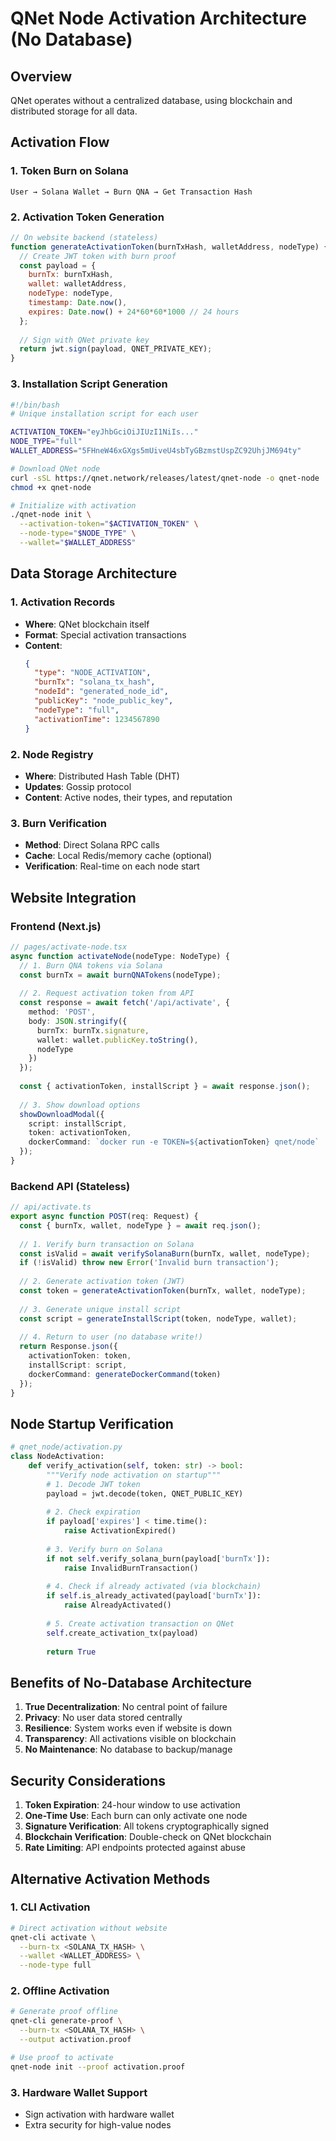 # QNet Node Activation Architecture (No Database)

## Overview
QNet operates without a centralized database, using blockchain and distributed storage for all data.

## Activation Flow

### 1. Token Burn on Solana
```
User → Solana Wallet → Burn QNA → Get Transaction Hash
```

### 2. Activation Token Generation
```javascript
// On website backend (stateless)
function generateActivationToken(burnTxHash, walletAddress, nodeType) {
  // Create JWT token with burn proof
  const payload = {
    burnTx: burnTxHash,
    wallet: walletAddress,
    nodeType: nodeType,
    timestamp: Date.now(),
    expires: Date.now() + 24*60*60*1000 // 24 hours
  };
  
  // Sign with QNet private key
  return jwt.sign(payload, QNET_PRIVATE_KEY);
}
```

### 3. Installation Script Generation
```bash
#!/bin/bash
# Unique installation script for each user

ACTIVATION_TOKEN="eyJhbGciOiJIUzI1NiIs..."
NODE_TYPE="full"
WALLET_ADDRESS="5FHneW46xGXgs5mUiveU4sbTyGBzmstUspZC92UhjJM694ty"

# Download QNet node
curl -sSL https://qnet.network/releases/latest/qnet-node -o qnet-node
chmod +x qnet-node

# Initialize with activation
./qnet-node init \
  --activation-token="$ACTIVATION_TOKEN" \
  --node-type="$NODE_TYPE" \
  --wallet="$WALLET_ADDRESS"
```

## Data Storage Architecture

### 1. Activation Records
- **Where**: QNet blockchain itself
- **Format**: Special activation transactions
- **Content**: 
  ```json
  {
    "type": "NODE_ACTIVATION",
    "burnTx": "solana_tx_hash",
    "nodeId": "generated_node_id",
    "publicKey": "node_public_key",
    "nodeType": "full",
    "activationTime": 1234567890
  }
  ```

### 2. Node Registry
- **Where**: Distributed Hash Table (DHT)
- **Updates**: Gossip protocol
- **Content**: Active nodes, their types, and reputation

### 3. Burn Verification
- **Method**: Direct Solana RPC calls
- **Cache**: Local Redis/memory cache (optional)
- **Verification**: Real-time on each node start

## Website Integration

### Frontend (Next.js)
```typescript
// pages/activate-node.tsx
async function activateNode(nodeType: NodeType) {
  // 1. Burn QNA tokens via Solana
  const burnTx = await burnQNATokens(nodeType);
  
  // 2. Request activation token from API
  const response = await fetch('/api/activate', {
    method: 'POST',
    body: JSON.stringify({
      burnTx: burnTx.signature,
      wallet: wallet.publicKey.toString(),
      nodeType
    })
  });
  
  const { activationToken, installScript } = await response.json();
  
  // 3. Show download options
  showDownloadModal({
    script: installScript,
    token: activationToken,
    dockerCommand: `docker run -e TOKEN=${activationToken} qnet/node`
  });
}
```

### Backend API (Stateless)
```typescript
// api/activate.ts
export async function POST(req: Request) {
  const { burnTx, wallet, nodeType } = await req.json();
  
  // 1. Verify burn transaction on Solana
  const isValid = await verifySolanaBurn(burnTx, wallet, nodeType);
  if (!isValid) throw new Error('Invalid burn transaction');
  
  // 2. Generate activation token (JWT)
  const token = generateActivationToken(burnTx, wallet, nodeType);
  
  // 3. Generate unique install script
  const script = generateInstallScript(token, nodeType, wallet);
  
  // 4. Return to user (no database write!)
  return Response.json({
    activationToken: token,
    installScript: script,
    dockerCommand: generateDockerCommand(token)
  });
}
```

## Node Startup Verification

```python
# qnet_node/activation.py
class NodeActivation:
    def verify_activation(self, token: str) -> bool:
        """Verify node activation on startup"""
        # 1. Decode JWT token
        payload = jwt.decode(token, QNET_PUBLIC_KEY)
        
        # 2. Check expiration
        if payload['expires'] < time.time():
            raise ActivationExpired()
        
        # 3. Verify burn on Solana
        if not self.verify_solana_burn(payload['burnTx']):
            raise InvalidBurnTransaction()
        
        # 4. Check if already activated (via blockchain)
        if self.is_already_activated(payload['burnTx']):
            raise AlreadyActivated()
        
        # 5. Create activation transaction on QNet
        self.create_activation_tx(payload)
        
        return True
```

## Benefits of No-Database Architecture

1. **True Decentralization**: No central point of failure
2. **Privacy**: No user data stored centrally
3. **Resilience**: System works even if website is down
4. **Transparency**: All activations visible on blockchain
5. **No Maintenance**: No database to backup/manage

## Security Considerations

1. **Token Expiration**: 24-hour window to use activation
2. **One-Time Use**: Each burn can only activate one node
3. **Signature Verification**: All tokens cryptographically signed
4. **Blockchain Verification**: Double-check on QNet blockchain
5. **Rate Limiting**: API endpoints protected against abuse

## Alternative Activation Methods

### 1. CLI Activation
```bash
# Direct activation without website
qnet-cli activate \
  --burn-tx <SOLANA_TX_HASH> \
  --wallet <WALLET_ADDRESS> \
  --node-type full
```

### 2. Offline Activation
```bash
# Generate proof offline
qnet-cli generate-proof \
  --burn-tx <SOLANA_TX_HASH> \
  --output activation.proof

# Use proof to activate
qnet-node init --proof activation.proof
```

### 3. Hardware Wallet Support
- Sign activation with hardware wallet
- Extra security for high-value nodes 